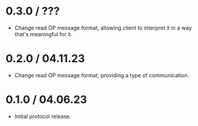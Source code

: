 # 0.3.0 / ???

- Change read OP message format, allowing client to interpret it in a way that's meaningful for it.

# 0.2.0 / 04.11.23

- Change read OP message format, providing a type of communication.

# 0.1.0 / 04.06.23

- Initial protocol release.

